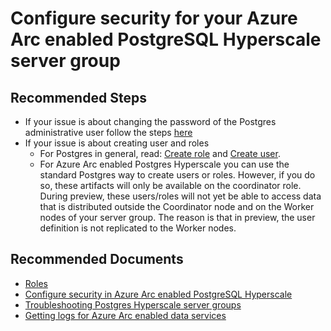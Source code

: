 <properties
	pageTitle="Manage Roles and Users"
	description="Manage Roles and Users"
	infoBubbleText="Manage Roles and Users"
	service="microsoft.azuredata"
	resource="postgresinstances"
	ms.author="pookam"
	displayOrder=""
	articleId="10c1a35b-40bc-4977-a37c-229845376b48"
	diagnosticScenario=""
	selfHelpType="generic"
	supportTopicIds="32747933"
	resourceTags=""
	productPesIds="17124"
	cloudEnvironments="Public, fairfax, usnat, ussec"
	ownershipId="AzureData_Azure_Arc_enabled_PostgreSQL_Hyperscale"
    />
    
# Configure security for your Azure Arc enabled PostgreSQL Hyperscale server group
    
## **Recommended Steps**

* If your issue is about changing the password of the Postgres administrative user follow the steps [here](https://docs.microsoft.com/azure/azure-arc/data/configure-security-postgres-hyperscale#change-the-password-of-the-postgres-administrative-user)
* If your issue is about creating user and roles
	* For Postgres in general, read: [Create role](https://www.postgresql.org/docs/12/sql-createrole.html) and [Create user](https://www.postgresql.org/docs/12/sql-createuser.html).
	* For Azure Arc enabled Postgres Hyperscale you can use the standard Postgres way to create users or roles. However, if you do so, these artifacts will only be available on the coordinator role. During preview, these users/roles will not yet be able to access data that is distributed outside the Coordinator node and on the Worker nodes of your server group. The reason is that in preview, the user definition is not replicated to the Worker nodes.
	
## **Recommended Documents**

- [Roles](https://www.postgresql.org/docs/11/user-manag.html)
- [Configure security in Azure Arc enabled PostgreSQL Hyperscale](https://docs.microsoft.com/azure/azure-arc/data/configure-security-postgres-hyperscale)
- [Troubleshooting Postgres Hyperscale server groups](https://docs.microsoft.com/azure/azure-arc/data/troubleshoot-postgresql-hyperscale-server-group)
- [Getting logs for Azure Arc enabled data services](https://docs.microsoft.com/azure/azure-arc/data/troubleshooting-get-logs)
